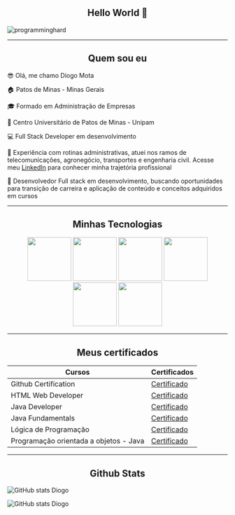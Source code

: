 ## <center> Hello World 👋</center>

![programminghard](https://i.giphy.com/78XCFBGOlS6keY1Bil.webp)

---
## <center> Quem sou eu </center>

😎 Olá, me chamo Diogo Mota

🏠 Patos de Minas - Minas Gerais

🎓 Formado em Administração de Empresas 

🏫 Centro Universitário de Patos de Minas - Unipam

💻 Full Stack Developer em desenvolvimento

💬 Experiência com rotinas administrativas, atuei nos ramos de telecomunicações, agronegócio, transportes e engenharia civil.
Acesse meu [LinkedIn](https://www.linkedin.com/in/diogomota05/) para conhecer minha trajetória profissional

💬 Desenvolvedor Full stack em desenvolvimento, buscando oportunidades para transição de carreira e aplicação de conteúdo e conceitos adquiridos em cursos

---

## <center> Minhas Tecnologias </center>
<p align="center">
<img src="https://cdn.jsdelivr.net/gh/devicons/devicon@latest/icons/java/java-original.svg" width="100px">
<img src="https://cdn.jsdelivr.net/gh/devicons/devicon@latest/icons/python/python-original.svg" width="100px">
<img src="https://cdn.jsdelivr.net/gh/devicons/devicon@latest/icons/spring/spring-original-wordmark.svg" width="100"/>
<img src="https://cdn.jsdelivr.net/gh/devicons/devicon@latest/icons/html5/html5-original-wordmark.svg" width="100px">
<img src="https://cdn.jsdelivr.net/gh/devicons/devicon@latest/icons/mysql/mysql-original-wordmark.svg" width="100px">
<img src="https://cdn.jsdelivr.net/gh/devicons/devicon@latest/icons/mongodb/mongodb-original-wordmark.svg" width="100px">
</p>

---

## <center> Meus certificados </center>

|   Cursos   |   Certificados   |
|------------|------------------|
|Github Certification                  |[Certificado](https://hermes.dio.me/certificates/KWBWLSFF.pdf)|
|HTML Web Developer                    |[Certificado](https://hermes.dio.me/certificates/GDFMOOSD.pdf)|
|Java Developer                        |[Certificado](https://hermes.dio.me/certificates/ABLHGDNV.pdf)|
|Java Fundamentals                     |[Certificado](https://hermes.dio.me/certificates/BQS2EWQT.pdf)|
|Lógica de Programação                 |[Certificado](https://hermes.dio.me/certificates/91ZFKQPK.pdf)|
|Programação orientada a objetos - Java|[Certificado](https://www.udemy.com/certificate/UC-6560ac9e-da0c-436e-81f0-2144409ad92c/)|


---
## <center> Github Stats </center>

![GitHub stats Diogo](https://github-readme-stats.vercel.app/api?username=diogomota5&show_icons=true&theme=radical)

![GitHub stats Diogo](https://github-readme-stats.vercel.app/api/top-langs/?username=diogomota5&layout=compact&langs_count=7&theme=radical)
<!--
**diogomota5/diogomota5** is a ✨ _special_ ✨ repository because its `README.md` (this file) appears on your GitHub profile.

Here are some ideas to get you started:

- 🔭 I’m currently working on ...
- 🌱 I’m currently learning ...
- 👯 I’m looking to collaborate on ...
- 🤔 I’m looking for help with ...
- 💬 Ask me about ...
- 📫 How to reach me: ...
- 😄 Pronouns: ...
- ⚡ Fun fact: ...
-->
